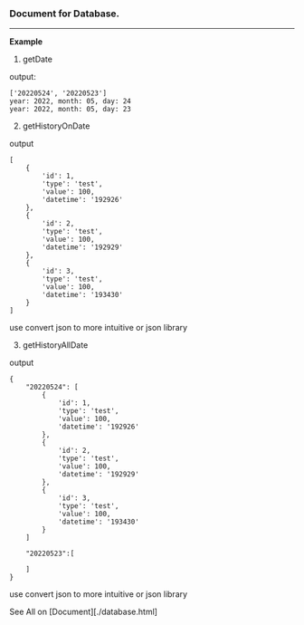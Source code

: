 ### Document for Database.
___
**Example**

1. getDate

output:
```
['20220524', '20220523']
year: 2022, month: 05, day: 24
year: 2022, month: 05, day: 23

```

2. getHistoryOnDate

output
```
[
    {
        'id': 1, 
        'type': 'test',
        'value': 100, 
        'datetime': '192926'
    }, 
    {
        'id': 2, 
        'type': 'test', 
        'value': 100, 
        'datetime': '192929'
    }, 
    {
        'id': 3, 
        'type': 'test', 
        'value': 100, 
        'datetime': '193430'
    }
]
```
use convert json to more intuitive or json library

3. getHistoryAllDate

output
```
{
    "20220524": [
        {
            'id': 1, 
            'type': 'test',
            'value': 100, 
            'datetime': '192926'
        }, 
        {
            'id': 2, 
            'type': 'test', 
            'value': 100, 
            'datetime': '192929'
        }, 
        {
            'id': 3, 
            'type': 'test', 
            'value': 100, 
            'datetime': '193430'
        }
    ]

    "20220523":[

    ]
}
```
use convert json to more intuitive or json library

See All on [Document][./database.html]
